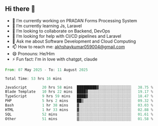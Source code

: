 ## Hi there 👋
- 🔭 I’m currently working on PRADAN Forms Processing System
- 🌱 I’m currently learning Js, Laravel
- 👯 I’m looking to collaborate on Backend, DevOps
- 🤔 I’m looking for help with CI/CD pipelines and Laravel
- 💬 Ask me about Software Development and Cloud Computing
- 📫 How to reach me: akhshaykumar059004@gmail.com
- 😄 Pronouns: He/Him
- ⚡ Fun fact: I'm in love with chatgpt, claude
 <!--START_SECTION:waka-->

```rust
From: 07 May 2025 - To: 11 August 2025

Total Time: 53 hrs 16 mins

JavaScript       20 hrs 58 mins  █████████▓░░░░░░░░░░░░░░░   38.75 %
Blade Template   10 hrs 22 mins  ████▓░░░░░░░░░░░░░░░░░░░░   19.17 %
TypeScript       9 hrs 59 mins   ████▓░░░░░░░░░░░░░░░░░░░░   18.47 %
PHP              5 hrs 2 mins    ██▒░░░░░░░░░░░░░░░░░░░░░░   09.32 %
Bash             1 hr 38 mins    ▓░░░░░░░░░░░░░░░░░░░░░░░░   03.03 %
HTML             1 hr 33 mins    ▓░░░░░░░░░░░░░░░░░░░░░░░░   02.88 %
SQL              52 mins         ▒░░░░░░░░░░░░░░░░░░░░░░░░   01.61 %
Other            51 mins         ▒░░░░░░░░░░░░░░░░░░░░░░░░   01.58 %
```

<!--END_SECTION:waka-->
